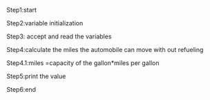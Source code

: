 Step1:start

Step2:variable initialization

Step3: accept and read the variables

Step4:calculate the miles the automobile can move with out refueling

Step4.1:miles =capacity of the gallon*miles per gallon

Step5:print the value

Step6:end
